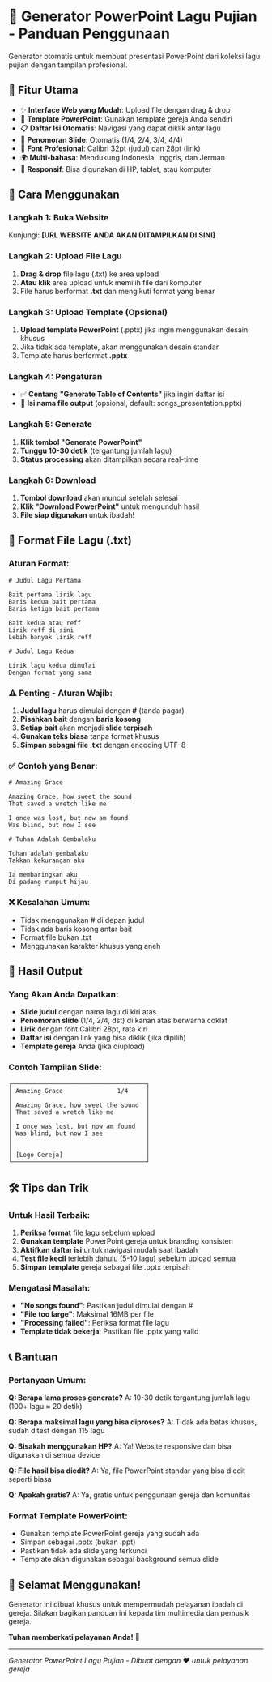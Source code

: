 # 🎵 Generator PowerPoint Lagu Pujian - Panduan Penggunaan

Generator otomatis untuk membuat presentasi PowerPoint dari koleksi lagu pujian dengan tampilan profesional.

## 🌟 Fitur Utama

- ✨ **Interface Web yang Mudah**: Upload file dengan drag & drop
- 🎨 **Template PowerPoint**: Gunakan template gereja Anda sendiri
- 📋 **Daftar Isi Otomatis**: Navigasi yang dapat diklik antar lagu
- 🔢 **Penomoran Slide**: Otomatis (1/4, 2/4, 3/4, 4/4)
- 🎯 **Font Profesional**: Calibri 32pt (judul) dan 28pt (lirik)
- 🌍 **Multi-bahasa**: Mendukung Indonesia, Inggris, dan Jerman
- 📱 **Responsif**: Bisa digunakan di HP, tablet, atau komputer

## 🚀 Cara Menggunakan

### Langkah 1: Buka Website
Kunjungi: **[URL WEBSITE ANDA AKAN DITAMPILKAN DI SINI]**

### Langkah 2: Upload File Lagu
1. **Drag & drop** file lagu (.txt) ke area upload
2. **Atau klik** area upload untuk memilih file dari komputer
3. File harus berformat **.txt** dan mengikuti format yang benar

### Langkah 3: Upload Template (Opsional)
1. **Upload template PowerPoint** (.pptx) jika ingin menggunakan desain khusus
2. Jika tidak ada template, akan menggunakan desain standar
3. Template harus berformat **.pptx**

### Langkah 4: Pengaturan
- ✅ **Centang "Generate Table of Contents"** jika ingin daftar isi
- 📝 **Isi nama file output** (opsional, default: songs_presentation.pptx)

### Langkah 5: Generate
1. **Klik tombol "Generate PowerPoint"**
2. **Tunggu 10-30 detik** (tergantung jumlah lagu)
3. **Status processing** akan ditampilkan secara real-time

### Langkah 6: Download
1. **Tombol download** akan muncul setelah selesai
2. **Klik "Download PowerPoint"** untuk mengunduh hasil
3. **File siap digunakan** untuk ibadah!

## 📝 Format File Lagu (.txt)

### Aturan Format:
```
# Judul Lagu Pertama

Bait pertama lirik lagu
Baris kedua bait pertama
Baris ketiga bait pertama

Bait kedua atau reff
Lirik reff di sini
Lebih banyak lirik reff

# Judul Lagu Kedua

Lirik lagu kedua dimulai
Dengan format yang sama
```

### ⚠️ Penting - Aturan Wajib:
1. **Judul lagu** harus dimulai dengan **#** (tanda pagar)
2. **Pisahkan bait** dengan **baris kosong**
3. **Setiap bait** akan menjadi **slide terpisah**
4. **Gunakan teks biasa** tanpa format khusus
5. **Simpan sebagai file .txt** dengan encoding UTF-8

### ✅ Contoh yang Benar:
```
# Amazing Grace

Amazing Grace, how sweet the sound
That saved a wretch like me

I once was lost, but now am found
Was blind, but now I see

# Tuhan Adalah Gembalaku

Tuhan adalah gembalaku
Takkan kekurangan aku

Ia membaringkan aku
Di padang rumput hijau
```

### ❌ Kesalahan Umum:
- Tidak menggunakan # di depan judul
- Tidak ada baris kosong antar bait
- Format file bukan .txt
- Menggunakan karakter khusus yang aneh

## 🎨 Hasil Output

### Yang Akan Anda Dapatkan:
- **Slide judul** dengan nama lagu di kiri atas
- **Penomoran slide** (1/4, 2/4, dst) di kanan atas berwarna coklat
- **Lirik** dengan font Calibri 28pt, rata kiri
- **Daftar isi** dengan link yang bisa diklik (jika dipilih)
- **Template gereja** Anda (jika diupload)

### Contoh Tampilan Slide:
```
┌─────────────────────────────────────┐
│ Amazing Grace               1/4     │
│                                     │
│ Amazing Grace, how sweet the sound  │
│ That saved a wretch like me         │
│                                     │
│ I once was lost, but now am found   │
│ Was blind, but now I see            │
│                                     │
│                                     │
│ [Logo Gereja]                       │
└─────────────────────────────────────┘
```

## 🛠️ Tips dan Trik

### Untuk Hasil Terbaik:
1. **Periksa format** file lagu sebelum upload
2. **Gunakan template** PowerPoint gereja untuk branding konsisten
3. **Aktifkan daftar isi** untuk navigasi mudah saat ibadah
4. **Test file kecil** terlebih dahulu (5-10 lagu) sebelum upload semua
5. **Simpan template** gereja sebagai file .pptx terpisah

### Mengatasi Masalah:
- **"No songs found"**: Pastikan judul dimulai dengan #
- **"File too large"**: Maksimal 16MB per file
- **"Processing failed"**: Periksa format file lagu
- **Template tidak bekerja**: Pastikan file .pptx yang valid

## 📞 Bantuan

### Pertanyaan Umum:
**Q: Berapa lama proses generate?**
A: 10-30 detik tergantung jumlah lagu (100+ lagu ≈ 20 detik)

**Q: Berapa maksimal lagu yang bisa diproses?**
A: Tidak ada batas khusus, sudah ditest dengan 115 lagu

**Q: Bisakah menggunakan HP?**
A: Ya! Website responsive dan bisa digunakan di semua device

**Q: File hasil bisa diedit?**
A: Ya, file PowerPoint standar yang bisa diedit seperti biasa

**Q: Apakah gratis?**
A: Ya, gratis untuk penggunaan gereja dan komunitas

### Format Template PowerPoint:
- Gunakan template PowerPoint gereja yang sudah ada
- Simpan sebagai .pptx (bukan .ppt)
- Pastikan tidak ada slide yang terkunci
- Template akan digunakan sebagai background semua slide

## 🎉 Selamat Menggunakan!

Generator ini dibuat khusus untuk mempermudah pelayanan ibadah di gereja. 
Silakan bagikan panduan ini kepada tim multimedia dan pemusik gereja.

**Tuhan memberkati pelayanan Anda!** 🙏

---
*Generator PowerPoint Lagu Pujian - Dibuat dengan ❤️ untuk pelayanan gereja*